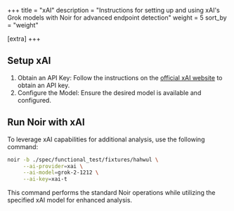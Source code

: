 +++
title = "xAI"
description = "Instructions for setting up and using xAI's Grok models with Noir for advanced endpoint detection"
weight = 5
sort_by = "weight"

[extra]
+++

## Setup xAI

1. Obtain an API Key: Follow the instructions on the [official xAI website](https://x.ai/api) to obtain an API key.
2. Configure the Model: Ensure the desired model is available and configured.

## Run Noir with xAI

To leverage xAI capabilities for additional analysis, use the following command:

```bash
noir -b ./spec/functional_test/fixtures/hahwul \
     --ai-provider=xai \
     --ai-model=grok-2-1212 \
     --ai-key=xai-t
```

This command performs the standard Noir operations while utilizing the specified xAI model for enhanced analysis.
